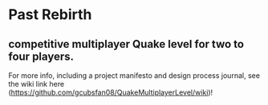 # Past Rebirth
## competitive multiplayer Quake level for two to four players.
For more info, including a project manifesto and design process journal, see the wiki link here (https://github.com/gcubsfan08/QuakeMultiplayerLevel/wiki)!
